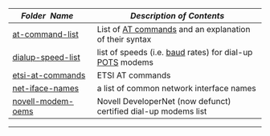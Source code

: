 |&nbsp;&nbsp;&nbsp;&nbsp;_Folder&nbsp;&nbsp;Name_&nbsp;&nbsp;&nbsp;&nbsp;| _Description of Contents_
|:----------------|--------------------------------------------------------------------------------------------------------------------------------------------------------
| [at-command-list](at-command-list) |  List of [AT commands](https://en.wikibooks.org/wiki/Serial_Programming/Modems_and_AT_Commands "Serial Programming, Modems and AT Commands") and an explanation of their syntax 
| [dialup-speed-list](dialup-speed-list) |  list of speeds (i.e. [baud](https://wikipedia.org/wiki/Baud) rates) for dial-up [POTS](https://wikipedia.org/wiki/Plain_old_telephone_service "Plain Old Telephone Service") modems 
| [etsi-at-commands](etsi-at-commands) |  ETSI AT commands 
| [net-iface-names](net-iface-names) |  a list of common network interface names 
| [novell-modem-oems](novell-modem-oems) |  Novell DeveloperNet (now defunct) certified dial-up modems list 

* * *


